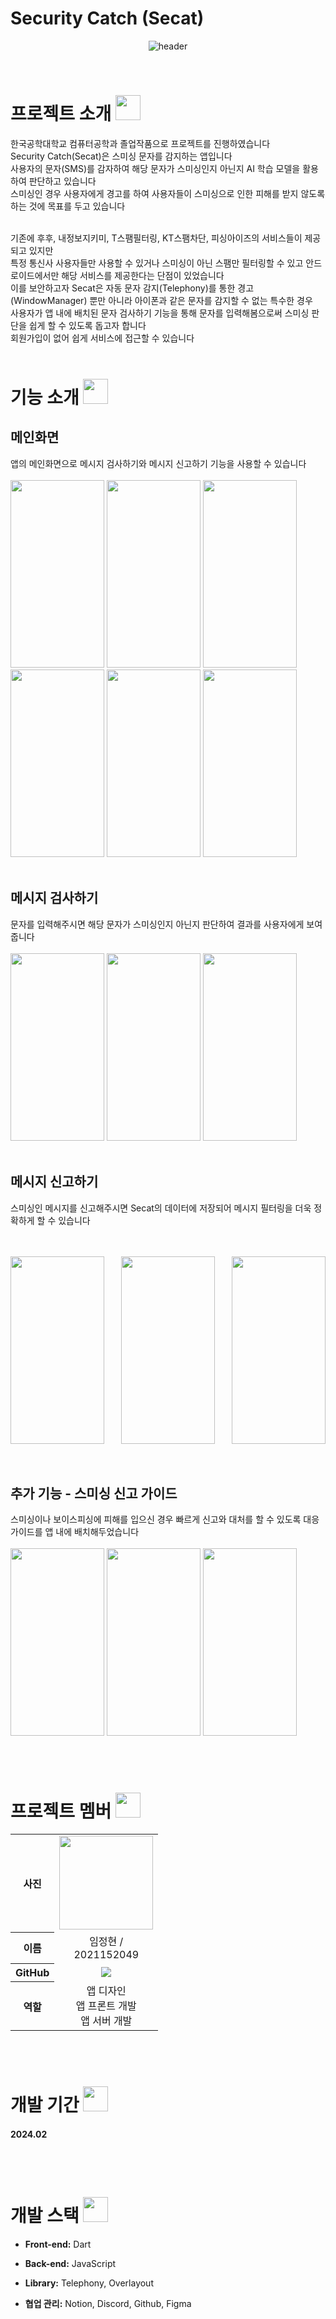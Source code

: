 # Security Catch (Secat)

<div align="center"> 
  
![header](https://capsule-render.vercel.app/api?type=venom&color=F9E586&height=250&section=header&text=Secat&fontColor=000000&fontSize=70&animation=fadeIn&fontAlignY=55&desc=%20&descAlignY=62&descAlign=62)
</div>

<br>

# 프로젝트 소개 <img src = "https://github.com/Security-Catch/secat_front/blob/main/asset/mainLogo.png" width="40" height="40">

한국공학대학교 컴퓨터공학과 졸업작품으로 프로젝트를 진행하였습니다      
Security Catch(Secat)은 스미싱 문자를 감지하는 앱입니다      
사용자의 문자(SMS)를 감자하여 해당 문자가 스미싱인지 아닌지 AI 학습 모델을 활용하여 판단하고 있습니다       
스미싱인 경우 사용자에게 경고를 하여 사용자들이 스미싱으로 인한 피해를 받지 않도록 하는 것에 목표를 두고 있습니다      

<br>
기존에 후후, 내정보지키미, T스팸필터링, KT스팸차단, 피싱아이즈의 서비스들이 제공되고 있지만      <br>
특정 통신사 사용자들만 사용할 수 있거나 스미싱이 아닌 스팸만 필터링할 수 있고 안드로이드에서만 해당 서비스를 제공한다는 단점이 있었습니다      <br>
이를 보안하고자 Secat은 자동 문자 감지(Telephony)를 통한 경고(WindowManager) 뿐만 아니라 아이폰과 같은 문자를 감지할 수 없는 특수한 경우      <br>
사용자가 앱 내에 배치된 문자 검사하기 기능을 통해 문자를 입력해봄으로써 스미싱 판단을 쉽게 할 수 있도록 돕고자 합니다      <br>
회원가입이 없어 쉽게 서비스에 접근할 수 있습니다

<br>
<br>


# 기능 소개 <img src = "https://github.com/Security-Catch/secat_front/blob/main/asset/mainLogo.png" width="40" height="40">
## 메인화면
앱의 메인화면으로 메시지 검사하기와 메시지 신고하기 기능을 사용할 수 있습니다
<br>
<br>
<img src = "https://github.com/user-attachments/assets/a30aec2f-5afe-4f15-a045-9ac07593b893" width="150" height="300">
<img src = "https://github.com/Security-Catch/asset/blob/main/Secat_main.JPG" width="150" height="300">
<img src = "https://github.com/Security-Catch/asset/blob/main/Secat_mainOff.JPG" width="150" height="300">
<img src = "https://github.com/user-attachments/assets/f323c529-1b8d-4cae-9deb-df4852de975e" width="150" height="300">
<img src = "https://github.com/user-attachments/assets/fc3e532b-4242-4004-9f3a-4358c636db1b" width="150" height="300">
<img src = "https://github.com/user-attachments/assets/92ce770c-5e9b-44ee-acf9-50951094940a" width="150" height="300">
<br>
<br>

## 메시지 검사하기
문자를 입력해주시면 해당 문자가 스미싱인지 아닌지 판단하여 결과를 사용자에게 보여줍니다
<br>
<br>
<img src = "https://github.com/Security-Catch/asset/blob/main/Secat_reportMain.png" width="150" height="300">
<img src = "https://github.com/user-attachments/assets/fad064b8-592f-4f36-b783-b0d138700332" width="150" height="300">
<img src = "https://github.com/user-attachments/assets/fbb2d2f7-d48f-4a00-a7d2-8407057da2c4" width="150" height="300">
<br>
<br>

## 메시지 신고하기
스미싱인 메시지를 신고해주시면 Secat의 데이터에 저장되어 메시지 필터링을 더욱 정확하게 할 수 있습니다

<br>
<br>
<div style="display: flex; justify-content: space-between;">
<img src = "https://github.com/Security-Catch/asset/blob/main/Secat_reportMain.png" width="150" height="300">
<img src = "https://github.com/Security-Catch/asset/blob/main/Secat_reportEmpty.jpeg" width="150" height="300">
<img src = "https://github.com/Security-Catch/asset/blob/main/Secat_reportSucess.jpeg" width="150" height="300">
</div>

<br>
<br>

## 추가 기능 - 스미싱 신고 가이드
스미싱이나 보이스피싱에 피해를 입으신 경우 빠르게 신고와 대처를 할 수 있도록 대응 가이드를 앱 내에 배치해두었습니다
<br>
<br>
<img src = "https://github.com/Security-Catch/asset/blob/main/Secat_guide1.png" width="150" height="300">
<img src = "https://github.com/Security-Catch/asset/blob/main/Secat_guide2.jpeg" width="150" height="300">
<img src = "https://github.com/Security-Catch/asset/blob/main/Secat_guide3.jpeg" width="150" height="300">

<br>
<br>

# 프로젝트 멤버 <img src = "https://github.com/Security-Catch/secat_front/blob/main/asset/mainLogo.png" width="40" height="40">

<table width="300">
    <thead>
    </thead>
    <tbody>
    <tr>
        <th>사진</th>
        <td width="150" align="center">
            <a href="https://github.com/LimJeonghyun">
                <img src="https://github.com/UMC-Hello-There/HelloThere_iOS_Edit/assets/61608298/f95c3175-9eb7-4c2e-91e1-b238b3d8e0c2" width="150" height="150">
            </a>
        </td>
    </tr>
    <tr>
        <th>이름</th>
        <td width="100" align="center">임정현 / 2021152049</td>
    </tr>
    <tr>
        <th>GitHub</th>
        <td width="100" align="center">
            <a href="https://github.com/LimJeonghyun">
                <img src="http://img.shields.io/badge/LimJeonghyun-green?style=social&logo=github"/>
            </a>
        </td>
    </tr>
       <tr>
        <th>역할</th>
        <td width="150" align="center">
            앱 디자인<br>앱 프론트 개발<br>앱 서버 개발<br>
        </td>
    </tr>
    </tbody>
</table>
<br>


<br>


# 개발 기간 <img src = "https://github.com/Security-Catch/secat_front/blob/main/asset/mainLogo.png" width="40" height="40">
#### 2024.02

  <br>
  <br>

# 개발 스택 <img src = "https://github.com/Security-Catch/secat_front/blob/main/asset/mainLogo.png" width="40" height="40"> 
- **Front-end:** Dart
- **Back-end:** JavaScript
- **Library:** Telephony, Overlayout
- **협업 관리:** Notion, Discord, Github, Figma

  <br>
  <br>



<br>
<br>
<br>
